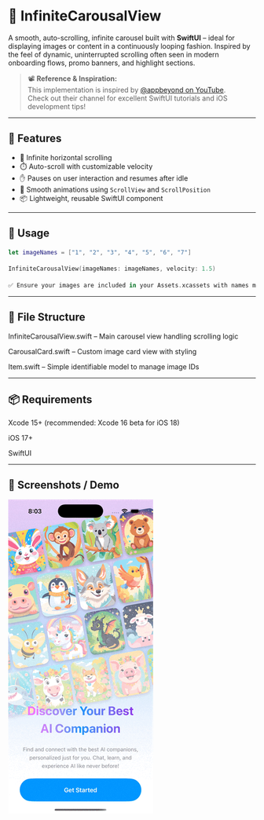 # 🔄 InfiniteCarousalView

A smooth, auto-scrolling, infinite carousel built with **SwiftUI** – ideal for displaying images or content in a continuously looping fashion. Inspired by the feel of dynamic, uninterrupted scrolling often seen in modern onboarding flows, promo banners, and highlight sections.

> 📽️ **Reference & Inspiration:**  
> This implementation is inspired by [@appbeyond on YouTube](https://www.youtube.com/@appbeyond).  
> Check out their channel for excellent SwiftUI tutorials and iOS development tips!

---

## 🚀 Features

- 🔁 Infinite horizontal scrolling
- ⏱️ Auto-scroll with customizable velocity
- ✋ Pauses on user interaction and resumes after idle
- 🎯 Smooth animations using `ScrollView` and `ScrollPosition`
- 📦 Lightweight, reusable SwiftUI component

---

## 🧩 Usage

```swift
let imageNames = ["1", "2", "3", "4", "5", "6", "7"]

InfiniteCarousalView(imageNames: imageNames, velocity: 1.5)

✅ Ensure your images are included in your Assets.xcassets with names matching the array values.

```
---

## 📁 File Structure
InfiniteCarousalView.swift – Main carousel view handling scrolling logic

CarousalCard.swift – Custom image card view with styling

Item.swift – Simple identifiable model to manage image IDs

---

## 📦 Requirements
Xcode 15+ (recommended: Xcode 16 beta for iOS 18)

iOS 17+

SwiftUI

---
 
## 📸 Screenshots / Demo
![Carousel Demo](AutoScrollCarousel/media/carousel_demo.gif)
